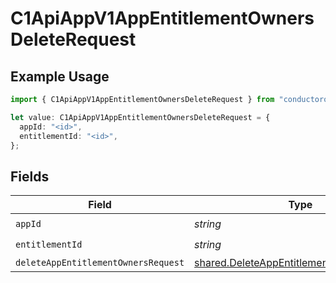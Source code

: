 # C1ApiAppV1AppEntitlementOwnersDeleteRequest

## Example Usage

```typescript
import { C1ApiAppV1AppEntitlementOwnersDeleteRequest } from "conductorone-sdk-typescript/sdk/models/operations";

let value: C1ApiAppV1AppEntitlementOwnersDeleteRequest = {
  appId: "<id>",
  entitlementId: "<id>",
};
```

## Fields

| Field                                                                                                       | Type                                                                                                        | Required                                                                                                    | Description                                                                                                 |
| ----------------------------------------------------------------------------------------------------------- | ----------------------------------------------------------------------------------------------------------- | ----------------------------------------------------------------------------------------------------------- | ----------------------------------------------------------------------------------------------------------- |
| `appId`                                                                                                     | *string*                                                                                                    | :heavy_check_mark:                                                                                          | N/A                                                                                                         |
| `entitlementId`                                                                                             | *string*                                                                                                    | :heavy_check_mark:                                                                                          | N/A                                                                                                         |
| `deleteAppEntitlementOwnersRequest`                                                                         | [shared.DeleteAppEntitlementOwnersRequest](../../../sdk/models/shared/deleteappentitlementownersrequest.md) | :heavy_minus_sign:                                                                                          | N/A                                                                                                         |